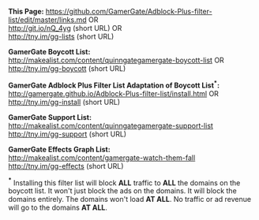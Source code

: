 **This Page:**
https://github.com/GamerGate/Adblock-Plus-filter-list/edit/master/links.md OR  
http://git.io/nQ_4yg (short URL) OR  
http://tny.im/gg-lists (short URL)  

**GamerGate Boycott List:**  
http://makealist.com/content/quinngategamergate-boycott-list OR  
http://tny.im/gg-boycott (short URL)  
     
**GamerGate Adblock Plus Filter List Adaptation of Boycott List<sup>*</sup>:**  
http://gamergate.github.io/Adblock-Plus-filter-list/install.html OR  
http://tny.im/gg-install (short URL)  

**GamerGate Support List:**  
http://makealist.com/content/quinngategamergate-support-list  
http://tny.im/gg-support (short URL)  

**GamerGate Effects Graph List:**  
http://makealist.com/content/gamergate-watch-them-fall  
http://tny.im/gg-effects (short URL)  

**<sup>*</sup>** Installing this filter list will block **ALL** traffic to **ALL** the domains on the boycott list. It won't just block the ads on the domains. It will block the domains entirely. The domains won't load **AT ALL**. No traffic or ad revenue will go to the domains **AT ALL**.
